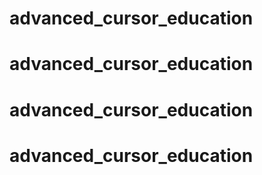 # advanced_cursor_education
# advanced_cursor_education
# advanced_cursor_education
# advanced_cursor_education
